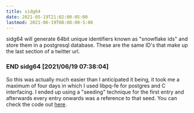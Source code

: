 ```yaml
---
title: sidg64
date: 2021-05-19T21:02:00-05:00
lastmod: 2021-06-19T08:08:00-5:00
---
```


sidg64 will generate 64bit unique identifiers known as "snowflake ids" and store them in a postgresql database. These are the same ID's that make up the last section of a twitter url.

### END sidg64 [2021/06/19 07:38:04]
So this was actually much easier than I anticipated it being, it took me a maximum of four days in which I used libpq-fe for postgres and C interfacing. I ended up using a "seeding" technique for the first entry and afterwards every entry onwards was a reference to that seed. You can check the code out [here](https://github.com/LiminalCrab/sidg64).
